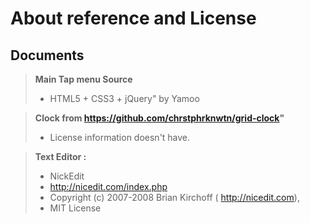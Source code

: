 About reference and License
===========================

Documents
---------

> **Main Tap menu Source**
> - HTML5 + CSS3 + jQuery" by Yamoo

> **Clock from https://github.com/chrstphrknwtn/grid-clock"**
> - License information doesn't have.

> **Text Editor :**
> - NickEdit
> - <a href='http://nicedit.com/index.php'>http://nicedit.com/index.php</a>
> - Copyright (c) 2007-2008 Brian Kirchoff ( <a href='http://nicedit.com'>http://nicedit.com</a>),
> - MIT License
